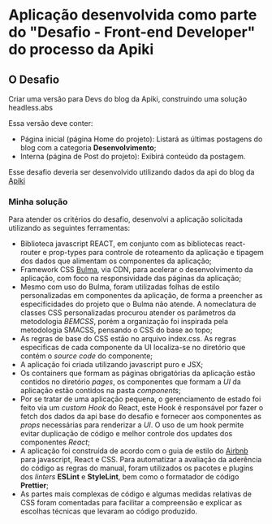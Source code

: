 # Aplicação desenvolvida como parte do "Desafio - Front-end Developer" do processo da Apiki

## O Desafio

Criar uma versão para Devs do blog da Apiki, construindo uma solução headless.abs

Essa versão deve conter:

- Página inicial (página Home do projeto): Listará as últimas postagens do blog com a categoria **Desenvolvimento**;
- Interna (página de Post do projeto): Exibirá conteúdo da postagem.

Esse desafio deveria ser desenvolvido utilizando dados da api do blog da [Apiki](https://blog.apiki.com/wp-json/wp/v2/)

### Minha solução

Para atender os critérios do desafio, desenvolvi a aplicação solicitada utilizando as seguintes ferramentas:

- Biblioteca javascript REACT, em conjunto com as bibliotecas react-router e prop-types para controle de roteamento da aplicação e tipagem dos dados que alimentam os componentes da aplicação;
- Framework CSS [Bulma](https://bulma.io/), via CDN, para acelerar o desenvolvimento da aplicação, com foco na responsividade das páginas da aplicação;
- Mesmo com uso do Bulma, foram utilizadas folhas de estilo personalizadas em componentes da aplicação, de forma a preencher as especificidades do projeto que o Bulma não atende. A nomeclatura de classes CSS personalizadas procurou atender os parâmetros da metodologia _BEMCSS_, porém a organização foi inspirada pela metodologia SMACSS, pensando o CSS do base ao topo;
- As regras de base do CSS estão no arquivo index.css. As regras especificas de cada componente da UI localiza-se no diretório que contém o _source code_ do componente;
- A aplicação foi criada utilizando javascript puro e JSX;
- Os containers que formam as páginas obrigatórias da aplicação estão contidos no diretório _pages_, os componentes que formam a _UI_ da aplicação estão contidos na pasta _components_;
- Por se tratar de uma aplicação pequena, o gerenciamento de estado foi feito via um _custom Hook_ do React, este Hook é responsável por fazer o fetch dos dados da api base do desafio e fornecer aos componentes as _props_ necessárias para renderizar a _UI_. O uso de um hook permite evitar duplicação de código e melhor controle dos updates dos componentes _React_;
- A aplicação foi construída de acordo com o guia de estilo do [Airbnb](https://airbnb.io/projects/javascript/) para javascript, React e CSS. Para automatizar a avaliação da aderência do código as regras do manual, foram utilizados os pacotes e plugins dos _linters_ **ESLint** e **StyleLint**, bem como o formatador de código **Prettier**;
- As partes mais complexas de código e algumas medidas relativas de CSS foram comentadas para facilitar a compreensão e explicar as escolhas técnicas que levaram ao código produzido.
